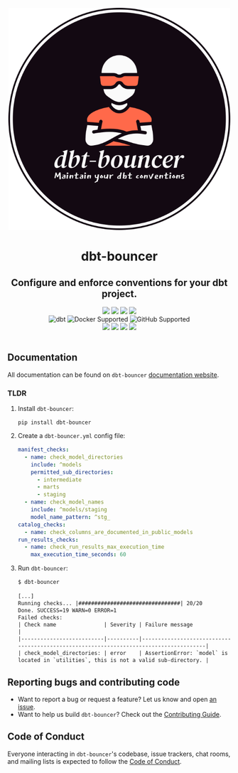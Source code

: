 <p align="center">
  <img src="https://github.com/godatadriven/dbt-bouncer/raw/main/docs/assets/logo.svg" alt="dbt-bouncer logo" width="500"/>
</p>


<h1 align="center">
  dbt-bouncer
</h1>
<h2 align="center">
  Configure and enforce conventions for your dbt project.
</h2>

<div align="center">
  <a>
	<img src="https://img.shields.io/github/release/godatadriven/dbt-bouncer.svg?logo=github">
  </a>
  <a>
	<img src="https://img.shields.io/badge/License-MIT-yellow.svg">
  </a>
  <a>
	<img src="https://img.shields.io/github/last-commit/godatadriven/dbt-bouncer/main">
  </a>
  <a>
	<img src="https://img.shields.io/github/commits-since/godatadriven/dbt-bouncer/latest">
  </a>
</div>

<div align="center">
  <a>
	<img alt="dbt" src="https://img.shields.io/badge/dbt%20-%3E%3D1.6-333?logo=dbt">
  </a>
  <a>
	<img alt="Docker Supported" src="https://img.shields.io/badge/Docker%20-Supported-0db7ed?logo=docker">
  </a>
  <a>
	<img alt="GitHub Supported" src="https://img.shields.io/badge/GitHub%20-Supported-333?logo=github">
  </a>
</div>

<div align="center">
  <a>
	<img src="https://github.com/godatadriven/dbt-bouncer/actions/workflows/merge_pipeline.yml/badge.svg">
  </a>
  <a>
	<img src="https://github.com/godatadriven/dbt-bouncer/actions/workflows/post_release_pipeline.yml/badge.svg">
  </a>
  <a>
	<img src="https://img.shields.io/badge/style-ruff-41B5BE?style=flat">
  </a>
  <a>
	<img src="https://www.aschey.tech/tokei/github/godatadriven/dbt-bouncer?category=code">
  </a>
</div>
<br/>

## Documentation

All documentation can be found on `dbt-bouncer` [documentation website](https://godatadriven.github.io/dbt-bouncer/).

### TLDR

1. Install `dbt-bouncer`:

    ```shell
    pip install dbt-bouncer
    ```

1. Create a `dbt-bouncer.yml` config file:

    ```yml
    manifest_checks:
      - name: check_model_directories
        include: ^models
        permitted_sub_directories:
          - intermediate
          - marts
          - staging
      - name: check_model_names
        include: ^models/staging
        model_name_pattern: ^stg_
    catalog_checks:
      - name: check_columns_are_documented_in_public_models
    run_results_checks:
      - name: check_run_results_max_execution_time
        max_execution_time_seconds: 60
    ```

1. Run `dbt-bouncer`:

    ```
    $ dbt-bouncer

    [...]
    Running checks... |################################| 20/20
    Done. SUCCESS=19 WARN=0 ERROR=1
    Failed checks:
    | Check name               | Severity | Failure message                                                                       |
    |--------------------------|----------|---------------------------------------------------------------------------------------|
    | check_model_directories: | error    | AssertionError: `model` is located in `utilities`, this is not a valid sub-directory. |
    ```

## Reporting bugs and contributing code

- Want to report a bug or request a feature? Let us know and open [an issue](https://github.com/godatadriven/dbt-bouncer/issues/new/choose).
- Want to help us build `dbt-bouncer`? Check out the [Contributing Guide](https://github.com/godatadriven/dbt-bouncer/blob/HEAD/docs/CONTRIBUTING.md).

## Code of Conduct

Everyone interacting in `dbt-bouncer`'s codebase, issue trackers, chat rooms, and mailing lists is expected to follow the [Code of Conduct](./CODE_OF_CONDUCT.md).
